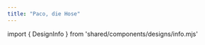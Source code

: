 ```yaml
---
title: "Paco, die Hose"
---
```


import { DesignInfo } from 'shared/components/designs/info.mjs'

<DesignInfo design='paco' docs />

